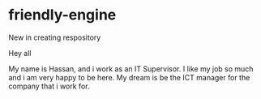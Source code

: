 # friendly-engine
New in creating respository

Hey all

My name is Hassan, and i work as an IT Supervisor. I like my job so much and i am very happy to be here. My dream is be the ICT manager for the company that i work for.
